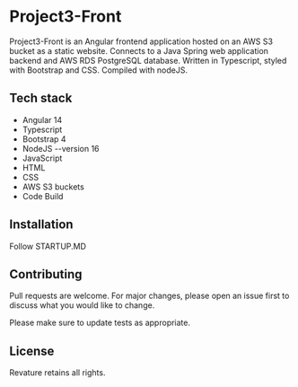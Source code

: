 # Project3-Front

Project3-Front is an Angular frontend application hosted on an AWS S3 bucket as a static website.  Connects to a Java Spring web application backend and AWS RDS PostgreSQL database. Written in Typescript, styled with Bootstrap and CSS. Compiled with nodeJS.

## Tech stack
- Angular 14
- Typescript
- Bootstrap 4
- NodeJS --version 16
- JavaScript
- HTML
- CSS
- AWS S3 buckets
- Code Build

## Installation
Follow STARTUP.MD

## Contributing

Pull requests are welcome. For major changes, please open an issue first
to discuss what you would like to change.

Please make sure to update tests as appropriate.

## License

Revature retains all rights.